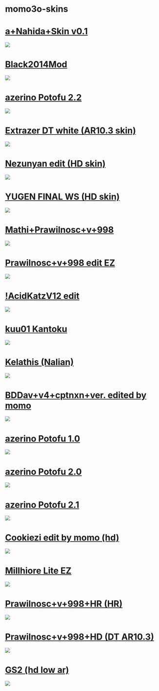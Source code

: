 # momo3o-skins



# [a+Nahida+Skin v0.1](https://github.com/sailornekochan/momo3o-skins/raw/main/osk/a%2BNahida%2BSkin%20v0.1.osk)
![](https://github.com/sailornekochan/momo3o-skins/blob/main/img/a+Nahida+Skin%20v0.1.png?raw=true)

# [Black2014Mod](https://github.com/sailornekochan/momo3o-skins/raw/main/osk/Black2014Mod.osk)
![](https://github.com/sailornekochan/momo3o-skins/blob/main/img/Black2014Mod.png?raw=true)

# [azerino Potofu 2.2](https://github.com/sailornekochan/momo3o-skins/raw/main/osk/azerino%20Potofu%202.2.osk)
![](https://github.com/sailornekochan/momo3o-skins/blob/main/img/azerino%20Potofu%202.2.png?raw=true)

# [Extrazer DT white (AR10.3 skin)](https://github.com/sailornekochan/momo3o-skins/raw/main/osk/Extrazer%20DT%20white.osk)
![](https://github.com/sailornekochan/momo3o-skins/blob/main/img/Extrazer%20DT%20white.png?raw=true)

# [Nezunyan edit (HD skin)](https://github.com/sailornekochan/momo3o-skins/raw/main/osk/Nezunyan%20edit.osk)
![](https://github.com/sailornekochan/momo3o-skins/blob/main/img/Nezunyan_edit.png?raw=true)

# [YUGEN FINAL WS (HD skin)](https://github.com/sailornekochan/momo3o-skins/raw/main/osk/YUGEN%20FINAL%20WS%20(HD%20skin).osk)
![](https://github.com/sailornekochan/momo3o-skins/blob/main/img/YUGEN%20FINAL%20WS%20(HD%20skin).png?raw=true)

# [Mathi+Prawilnosc+v+998](https://github.com/sailornekochan/momo3o-skins/raw/main/osk/Mathi%2BPrawilnosc%2Bv%2B998.osk)
![](https://github.com/sailornekochan/momo3o-skins/blob/main/img/Mathi+Prawilnosc+v+998.png?raw=true)

# [Prawilnosc+v+998 edit EZ](https://github.com/sailornekochan/momo3o-skins/raw/main/osk/Prawilnosc%2Bv%2B998%20edit%20EZ.osk)
![](https://github.com/sailornekochan/momo3o-skins/blob/main/img/Prawilnosc+v+998%20edit%20EZ.png?raw=true)

# [!AcidKatzV12 edit](https://github.com/sailornekochan/momo3o-skins/raw/main/osk/!AcidKatzV12%20edit.osk)
![](https://github.com/sailornekochan/momo3o-skins/blob/main/img/!AcidKatzV12%20edit.png?raw=true)

# [kuu01 Kantoku](https://github.com/sailornekochan/momo3o-skins/raw/main/osk/kuu01%20Kantoku.osk)
![](https://github.com/sailornekochan/momo3o-skins/blob/main/img/kuu01%20Kantoku.png?raw=true)

# [Kelathis (Nalian)](https://github.com/sailornekochan/momo3o-skins/raw/main/osk/Kelathis%20(Nalian).rar)
![](https://github.com/sailornekochan/momo3o-skins/blob/main/img/Kelathis%20(Nalian).png?raw=true)

# [BDDav+v4+cptnxn+ver. edited by momo](https://github.com/sailornekochan/momo3o-skins/raw/main/osk/BDDav%2Bv4%2Bcptnxn%2Bver.%20edited%20by%20momo.osk)
![](https://github.com/sailornekochan/momo3o-skins/blob/main/img/BDDav+v4+cptnxn+ver.%20edited%20by%20momo.png?raw=true)

# [azerino Potofu 1.0](https://github.com/sailornekochan/momo3o-skins/raw/main/osk/azerino%20Potofu.osk)
![](https://github.com/sailornekochan/momo3o-skins/raw/main/img/azerino%20Potofu.jpg)

# [azerino Potofu 2.0](https://github.com/sailornekochan/momo3o-skins/raw/main/osk/azerino%20Potofu%202.0.osk)
![](https://github.com/sailornekochan/momo3o-skins/blob/main/img/azerino%20Potofu%202.0.jpg?raw=true)

# [azerino Potofu 2.1](https://github.com/sailornekochan/momo3o-skins/raw/main/osk/azerino%20Potofu%202.1.osk)
![](https://github.com/sailornekochan/momo3o-skins/blob/main/img/azerino%20Potofu%202.1.png?raw=true)

# [Cookiezi edit by momo (hd)](https://github.com/sailornekochan/momo3o-skins/raw/main/osk/Cookiezi%20edit%20by%20momo.osk)
![](https://github.com/sailornekochan/momo3o-skins/blob/main/img/Cookiezi%20edit%20by%20momo.osk.png?raw=true)

# [Millhiore Lite EZ](https://github.com/sailornekochan/momo3o-skins/raw/main/osk/Millhiore%20Lite%20EZ.osk)
![](https://github.com/sailornekochan/momo3o-skins/blob/main/img/Millhiore%20Lite%20EZ.jpg?raw=true)

# [Prawilnosc+v+998+HR (HR)](https://github.com/sailornekochan/momo3o-skins/raw/main/osk/Prawilnosc%2Bv%2B998%2BHR.osk)
![](https://github.com/sailornekochan/momo3o-skins/blob/main/img/Prawilnosc+v+998+HR.png?raw=true)

# [Prawilnosc+v+998+HD (DT AR10.3)](https://github.com/sailornekochan/momo3o-skins/raw/main/osk/Prawilnosc%2Bv%2B998%2BHD.osk)
![](https://github.com/sailornekochan/momo3o-skins/blob/main/img/Prawilnosc+v+998+HD.png?raw=true)

# [GS2 (hd low ar)](https://github.com/sailornekochan/momo3o-skins/raw/main/osk/GS2.osk)
![](https://github.com/sailornekochan/momo3o-skins/blob/main/img/GS2.png?raw=true)

